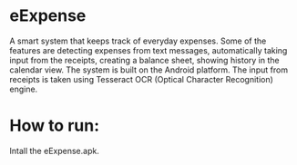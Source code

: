 # eExpense
A smart system that keeps track of everyday expenses. Some of the features are detecting expenses from text messages, automatically taking input from the receipts, creating a balance sheet, showing history in the calendar view. The system is built on the Android platform. The input from receipts is taken using Tesseract OCR (Optical Character Recognition) engine. 


# How to run: 
Intall the eExpense.apk.
